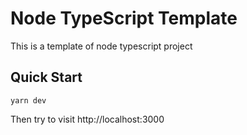 # Node TypeScript Template

This is a template of node typescript project

## Quick Start

```
yarn dev
```

Then try to visit http://localhost:3000
